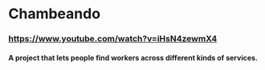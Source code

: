 # Chambeando
### https://www.youtube.com/watch?v=iHsN4zewmX4

#### A project that lets people find workers across different kinds of services.


